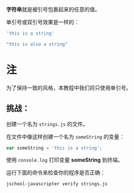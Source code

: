 **字符串**就是被引号包裹起来的任意的值。

单引号或双引号效果是一样的：

```js
'this is a string'

"this is also a string"
```
# 注

为了保持一致的风格，本教程中我们将只使用单引号。

## 挑战：

创建一个名为 `strings.js` 的文件。

在文件中像这样创建一个名为 `someString` 的变量：

```js
var someString = 'this is a string';
```

使用 `console.log` 打印变量 **someString** 到终端。

运行下面的命令来检查你的程序是否正确：

`jschool-javascripter verify strings.js`
